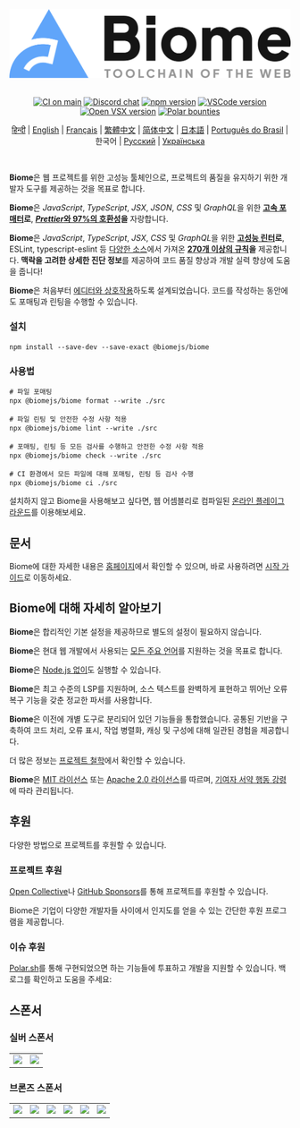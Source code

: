 <div align="center">
  <picture>
    <source media="(prefers-color-scheme: dark)" srcset="https://raw.githubusercontent.com/biomejs/resources/main/svg/slogan-dark-transparent.svg">
    <source media="(prefers-color-scheme: light)" srcset="https://raw.githubusercontent.com/biomejs/resources/main/svg/slogan-light-transparent.svg">
    <img alt="Shows the banner of Biome, with its logo and the phrase 'Biome - Toolchain of the web'." src="https://raw.githubusercontent.com/biomejs/resources/main/svg/slogan-light-transparent.svg" width="700">
  </picture>

  <br>
  <br>

  [![CI on main][ci-badge]][ci-url]
  [![Discord chat][discord-badge]][discord-url]
  [![npm version][npm-badge]][npm-url]
  [![VSCode version][vscode-badge]][vscode-url]
  [![Open VSX version][open-vsx-badge]][open-vsx-url]
  [![Polar bounties][polar-badge]][polar-url]

  [ci-badge]: https://github.com/biomejs/biome/actions/workflows/main.yml/badge.svg
  [ci-url]: https://github.com/biomejs/biome/actions/workflows/main.yml
  [discord-badge]: https://badgen.net/discord/online-members/BypW39g6Yc?icon=discord&label=discord&color=60a5fa
  [discord-url]: https://biomejs.dev/chat
  [npm-badge]: https://badgen.net/npm/v/@biomejs/biome?icon=npm&color=60a5fa&label=%40biomejs%2Fbiome
  [npm-url]: https://www.npmjs.com/package/@biomejs/biome/v/latest
  [vscode-badge]: https://badgen.net/vs-marketplace/v/biomejs.biome?label=vscode&icon=visualstudio&color=60a5fa
  [vscode-url]: https://marketplace.visualstudio.com/items?itemName=biomejs.biome
  [open-vsx-badge]: https://badgen.net/open-vsx/version/biomejs/biome?label=open-vsx&color=60a5fa
  [open-vsx-url]: https://open-vsx.org/extension/biomejs/biome
  [polar-badge]: https://polar.sh/embed/seeks-funding-shield.svg?org=biomejs
  [polar-url]: https://polar.sh/biomejs

  <!-- Insert new entries lexicographically by language code.
     For example given below is the same order as these files appear on page:
     https://github.com/biomejs/biome/tree/main/packages/@biomejs/biome -->

  [हिन्दी](https://github.com/biomejs/biome/blob/main/packages/%40biomejs/biome/README.hi.md) | [English](https://github.com/biomejs/biome/blob/main/packages/%40biomejs/biome/README.md) | [Français](https://github.com/biomejs/biome/blob/main/packages/%40biomejs/biome/README.fr.md) | [繁體中文](https://github.com/biomejs/biome/blob/main/packages/%40biomejs/biome/README.zh-TW.md) | [简体中文](https://github.com/biomejs/biome/blob/main/packages/%40biomejs/biome/README.zh-CN.md) | [日本語](https://github.com/biomejs/biome/blob/main/packages/%40biomejs/biome/README.ja.md) | [Português do Brasil](https://github.com/biomejs/biome/blob/main/packages/%40biomejs/biome/README.pt-BR.md) | 한국어 | [Русский](https://github.com/biomejs/biome/blob/main/packages/%40biomejs/biome/README.ru.md) | [Українська](https://github.com/biomejs/biome/blob/main/packages/%40biomejs/biome/README.uk.md)
</div>

<br>

**Biome**은 웹 프로젝트를 위한 고성능 툴체인으로, 프로젝트의 품질을 유지하기 위한 개발자 도구를 제공하는 것을 목표로 합니다.

**Biome**은 _JavaScript_, _TypeScript_, _JSX_, _JSON_, _CSS_ 및 *GraphQL*을 위한 **[고속 포매터](https://github.com/biomejs/biome/tree/main/benchmark#formatting)로**, **[*Prettier*와 97%의 호환성](https://console.algora.io/challenges/prettier)을** 자랑합니다.

**Biome**은 _JavaScript_, _TypeScript_, _JSX_, _CSS_ 및 *GraphQL*을 위한 **[고성능 린터](https://github.com/biomejs/biome/tree/main/benchmark#linting)로**, ESLint, typescript-eslint 등 [다양한 소스](https://github.com/biomejs/biome/discussions/3)에서 가져온 **[270개 이상의 규칙](https://biomejs.dev/linter/rules/)을** 제공합니다. **맥락을 고려한 상세한 진단 정보**를 제공하여 코드 품질 향상과 개발 실력 향상에 도움을 줍니다!

**Biome**은 처음부터 [에디터와 상호작용](https://biomejs.dev/guides/integrate-in-editor/)하도록 설계되었습니다. 코드를 작성하는 동안에도 포매팅과 린팅을 수행할 수 있습니다.

### 설치

```shell
npm install --save-dev --save-exact @biomejs/biome
```

### 사용법

```shell
# 파일 포매팅
npx @biomejs/biome format --write ./src

# 파일 린팅 및 안전한 수정 사항 적용
npx @biomejs/biome lint --write ./src

# 포매팅, 린팅 등 모든 검사를 수행하고 안전한 수정 사항 적용
npx @biomejs/biome check --write ./src

# CI 환경에서 모든 파일에 대해 포매팅, 린팅 등 검사 수행
npx @biomejs/biome ci ./src
```

설치하지 않고 Biome을 사용해보고 싶다면, 웹 어셈블리로 컴파일된 [온라인 플레이그라운드](https://biomejs.dev/playground/)를 이용해보세요.

## 문서

Biome에 대한 자세한 내용은 [홈페이지][biomejs]에서 확인할 수 있으며,
바로 사용하려면 [시작 가이드][getting-started]로 이동하세요.

## Biome에 대해 자세히 알아보기

**Biome**은 합리적인 기본 설정을 제공하므로 별도의 설정이 필요하지 않습니다.

**Biome**은 현대 웹 개발에서 사용되는 [모든 주요 언어][language-support]를 지원하는 것을 목표로 합니다.

**Biome**은 [Node.js 없이](https://biomejs.dev/guides/manual-installation/)도 실행할 수 있습니다.

**Biome**은 최고 수준의 LSP를 지원하며, 소스 텍스트를 완벽하게 표현하고 뛰어난 오류 복구 기능을 갖춘 정교한 파서를 사용합니다.

**Biome**은 이전에 개별 도구로 분리되어 있던 기능들을 통합했습니다. 공통된 기반을 구축하여 코드 처리, 오류 표시, 작업 병렬화, 캐싱 및 구성에 대해 일관된 경험을 제공합니다.

더 많은 정보는 [프로젝트 철학][biome-philosophy]에서 확인할 수 있습니다.

**Biome**은 [MIT 라이선스](https://github.com/biomejs/biome/tree/main/LICENSE-MIT) 또는 [Apache 2.0 라이선스](https://github.com/biomejs/biome/tree/main/LICENSE-APACHE)를 따르며, [기여자 서약 행동 강령](https://github.com/biomejs/biome/tree/main/CODE_OF_CONDUCT.md)에 따라 관리됩니다.

## 후원

다양한 방법으로 프로젝트를 후원할 수 있습니다.

### 프로젝트 후원

[Open Collective](https://opencollective.com/biome)나 [GitHub Sponsors](https://github.com/sponsors/biomejs)를 통해 프로젝트를 후원할 수 있습니다.

Biome은 기업이 다양한 개발자들 사이에서 인지도를 얻을 수 있는 간단한 후원 프로그램을 제공합니다.

### 이슈 후원

[Polar.sh](https://polar.sh/biomejs)를 통해 구현되었으면 하는 기능들에 투표하고 개발을 지원할 수 있습니다. 백로그를 확인하고 도움을 주세요:

## 스폰서

### 실버 스폰서

<table>
  <tbody>
    <tr>
      <td align="center" valign="middle">
        <a href="https://l2beat.com/" target="_blank"><img src="https://images.opencollective.com/l2beat/c2b2a27/logo/256.png" height="100"></a>
      </td>
      <td align="center" valign="middle">
        <a href="https://www.phoenixlabs.dev/" target="_blank"><img src="https://images.opencollective.com/phoenix-labs/2824ed4/logo/100.png?height=100" height="100"></a>
      </td>
    </tr>
  </tbody>
</table>

### 브론즈 스폰서

<table>
  <tbody>
    <tr>
      <td align="center" valign="middle">
        <a href="https://www.kanamekey.com" target="_blank"><img src="https://images.opencollective.com/kaname/d15fd98/logo/256.png?height=80" width="80"></a>
      </td>
      <td align="center" valign="middle">
        <a href="https://nanabit.dev/" target="_blank"><img src="https://images.opencollective.com/nanabit/d15fd98/logo/256.png?height=80" width="80"></a>
      </td>
      <td align="center" valign="middle">
        <a href="https://vital.io/" target="_blank"><img src="https://avatars.githubusercontent.com/u/25357309?s=200" width="80"></a>
      </td>
      <td align="center" valign="middle">
        <a href="https://coderabbit.ai/" target="_blank"><img src="https://avatars.githubusercontent.com/u/132028505?s=200&v=4" width="80"></a>
      </td>
      <td align="center" valign="middle">
        <a href="https://forge42.dev/" target="_blank"><img src="https://avatars.githubusercontent.com/u/161314831?s=200&v=4" width="80"></a>
      </td>
      <td align="center" valign="middle">
        <a href="https://forge42.dev/" target="_blank"><img src="https://avatars.githubusercontent.com/u/513560?s=200&v=4" width="80"></a>
      </td>
    </tr>
  </tbody>
</table>

[biomejs]: https://biomejs.dev/
[biome-philosophy]: https://biomejs.dev/internals/philosophy/
[language-support]: https://biomejs.dev/internals/language-support/
[getting-started]: https://biomejs.dev/guides/getting-started/
